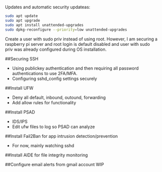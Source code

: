 Updates and automatic security updateas:
``` bash
sudo apt update
sudo apt upgrade
sudo apt install unattended-upgrades
sudo dpkg-reconfigure --priority=low unattended-upgrades
```

Create a user with sudo priv instead of using root. However, I am securing a raspberry pi server and root login is default disabled and user with sudo priv was already configured during OS installation.

##Securing SSH
- Using publickey authentication and then requiring all password authentications to use 2FA/MFA.
- Configuring sshd_config settings securely

##Install UFW
- Deny all default, inbound, outound, forwarding
- Add allow rules for functionality

##Install PSAD 
- IDS/IPS
- Edit ufw files to log so PSAD can analyze

##Install Fail2Ban for app intrusion detection/prevention
- For now, mainly watching sshd

##Install AIDE for file integrity monitoring

##Configure email alerts from gmail account
WIP
